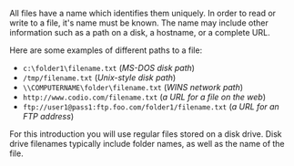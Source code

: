 All files have a name which identifies them uniquely. In order to read or write to a file, it's name must be known. The name may include other information such as a path on a disk, a hostname, or a complete URL. 

Here are some examples of different paths to a file:

- `c:\folder1\filename.txt` (*MS-DOS disk path*)
- `/tmp/filename.txt` (*Unix-style disk path*)
- `\\COMPUTERNAME\folder\filename.txt` (*WINS network path*)
- `http://www.codio.com/filename.txt` (*a URL for a file on the web*)
- `ftp://user1@pass1:ftp.foo.com/folder1/filename.txt` (*a URL for an FTP address*)

For this introduction you will use regular files stored on a disk drive. Disk drive filenames typically include folder names, as well as the name of the file.

